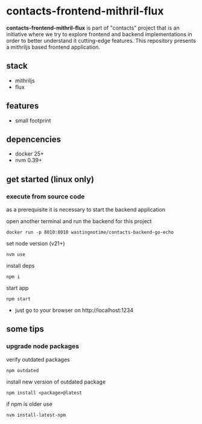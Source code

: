 # contacts-frontend-mithril-flux


**contacts-frontend-mithril-flux** is part of "contacts" project that is an initiative where we try to explore frontend and backend implementations in order to better understand it cutting-edge features. This repository presents a mithriljs based frontend application.

## stack
* mithriljs
* flux

## features
* small footprint


## depencencies
* docker 25+
* nvm 0.39+

## get started (linux only)

### execute from source code 

as a prerequisite it is necessary to start the backend application

open another terminal and run the backend for this project
```
docker run -p 8010:8010 wastingnotime/contacts-backend-go-echo
```

set node version (v21+)
```
nvm use
```

install deps
```
npm i
```

start app
```
npm start
```

* just go to your browser on http://localhost:1234


## some tips

### upgrade node packages

verify outdated packages
```
npm outdated
```
install new version of outdated package
```
npm install <package>@latest
```
if npm is older use
```
nvm install-latest-npm
```
